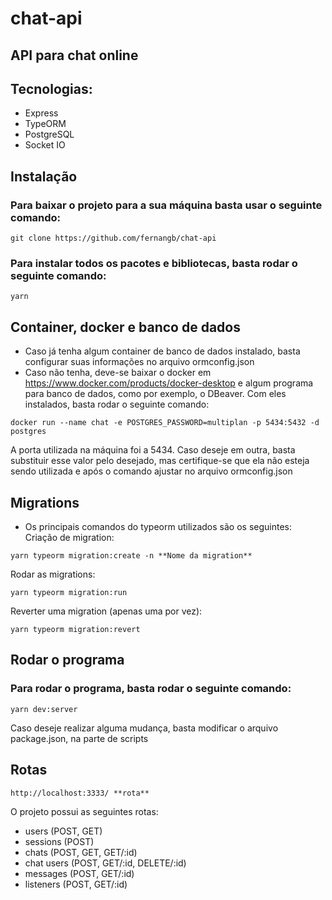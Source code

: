 # chat-api
## API para chat online
## Tecnologias:
* Express
* TypeORM
* PostgreSQL
* Socket IO

## Instalação
### Para baixar o projeto para a sua máquina basta usar o seguinte comando:
```
git clone https://github.com/fernangb/chat-api
```
### Para instalar todos os pacotes e bibliotecas, basta rodar o seguinte comando:
```
yarn
```

## Container, docker e banco de dados
* Caso já tenha algum container de banco de dados instalado, basta configurar suas informações no arquivo ormconfig.json
* Caso não tenha, deve-se baixar o docker em https://www.docker.com/products/docker-desktop e algum programa para banco de dados, como por exemplo, o DBeaver. Com eles instalados, basta rodar o seguinte comando:
```
docker run --name chat -e POSTGRES_PASSWORD=multiplan -p 5434:5432 -d postgres
```

 A porta utilizada na máquina foi a 5434. Caso deseje em outra, basta substituir esse valor pelo desejado, mas certifique-se que ela não esteja sendo utilizada e após o comando ajustar no arquivo ormconfig.json

## Migrations
* Os principais comandos do typeorm utilizados são os seguintes:
Criação de migration:
```
yarn typeorm migration:create -n **Nome da migration**
```

Rodar as migrations:

```
yarn typeorm migration:run
```

Reverter uma migration (apenas uma por vez):
```
yarn typeorm migration:revert
```


## Rodar o programa
### Para rodar o programa, basta rodar o seguinte comando:
```
yarn dev:server
```
Caso deseje realizar alguma mudança, basta modificar o arquivo package.json, na parte de scripts

## Rotas
```
http://localhost:3333/ **rota**
```
O projeto possui as seguintes rotas:
* users (POST, GET)
* sessions (POST)
* chats (POST, GET, GET/:id)
* chat users (POST, GET/:id, DELETE/:id)
* messages (POST, GET/:id)
* listeners (POST, GET/:id)




